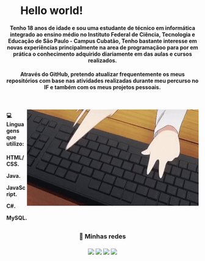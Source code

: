 <h1><img scr="https://th.bing.com/th/id/R.b64fd77969b5fcb2034e8bdd09d8f0ca?rik=aGBgOORDieQq9Q&pid=ImgRaw&r=0" width="30"/> Hello world! </h1>

<h4 align="center">
Tenho 18 anos de idade e sou uma estudante de técnico em informática integrado ao ensino médio no Instituto Federal de Ciência, Tecnologia e Educação de São Paulo - Campus Cubatão, Tenho bastante interesse em novas experiências principalmente na area de programaçãoo para por em prática o conhecimento adquirido diariamente em das aulas e cursos realizados.
</h4>

<h4 align="center">
Através do GitHub, pretendo atualizar frequentemente os meus repositórios com base nas atividades realizadas durante meu percurso no IF e também com os meus projetos pessoais.
<img src="imagens&gif/programmingAnime.gif" style="margin-top: 50px" min-width="400px" max-width="400px" width="450px" align="right" alt="coding">
</h4>
<br>

<h4>💻 Linguagens que utilizo:<h4> 
HTML/CSS.<p>
Java.<p>
JavaScript.<p>
C#.<p>
MySQL.<p>

##

### <h3 align="center"> 📱 Minhas redes </h3>

<h3 align="center">
<a href="https://www.linkedin.com/in/cibelly-angel" target="_blank"><img src="https://img.shields.io/badge/-LinkedIn-%230077B5?style=for-the-badge&logo=linkedin&logoColor=white" target="_blank"></a>
<a href = "itcibellyangel@gmail.com"><img src="https://img.shields.io/badge/-Gmail-%23333?style=for-the-badge&logo=gmail&logoColor=white" target="_blank"></a>
<a href=" beberi "><img src="https://img.shields.io/badge/Myanimelist-2E51A2?style=for-the-badge&logo=myanimelist&logoColor=white"></a> 
<a href="systemofkorn" target="_blank"><img src="https://img.shields.io/badge/Discord-7289DA?style=for-the-badge&logo=discord&logoColor=white"></a>
</h3>


##

